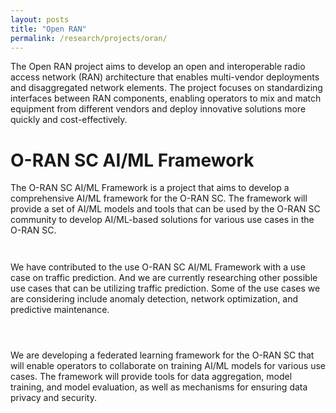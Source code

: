 ```yaml
---
layout: posts
title: "Open RAN"
permalink: /research/projects/oran/
---
```


<style>
  .post__stage-container {
      display: flex;
      justify-content: space-between;
      margin-top: 2em;
  }
  .modal {
      position: relative;
      display: block;
      width: 100%;
  }
</style>

The Open RAN project aims to develop an open and interoperable radio access network (RAN) architecture that enables multi-vendor deployments and disaggregated network elements. The project focuses on standardizing interfaces between RAN components, enabling operators to mix and match equipment from different vendors and deploy innovative solutions more quickly and cost-effectively.

# O-RAN SC AI/ML Framework

The O-RAN SC AI/ML Framework is a project that aims to develop a comprehensive AI/ML framework for the O-RAN SC. The framework will provide a set of AI/ML models and tools that can be used by the O-RAN SC community to develop AI/ML-based solutions for various use cases in the O-RAN SC.

<div class="post__stage-container">
    <div class="post__stage">
        <object type="image/svg+xml" data="/_pages/research/projects/oran/images/TrafficForecasting.svg" class="modal"></object>
    </div>
    <div class="post__stage">
        <p>
            We have contributed to the use O-RAN SC AI/ML Framework with a use case on traffic prediction. And we are currently researching other possible use cases that can be utilizing traffic prediction. Some of the use cases we are considering include anomaly detection, network optimization, and predictive maintenance.
        </p>
    </div>
</div>

<div class="post__stage-container">
    <div class="post__stage">
        <p>
            We are developing a federated learning framework for the O-RAN SC that will enable operators to collaborate on training AI/ML models for various use cases. The framework will provide tools for data aggregation, model training, and model evaluation, as well as mechanisms for ensuring data privacy and security.
        </p>
    </div>
    <div class="post__stage">
        <object type="image/svg+xml" data="/_pages/research/projects/oran/images/FederatedLearning.svg" class="modal"></object>
    </div>
</div>
